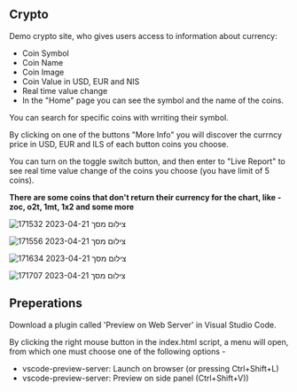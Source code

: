 ## Crypto
Demo crypto site, who gives users access to information about currency:

* Coin Symbol
* Coin Name
* Coin Image
* Coin Value in USD, EUR and NIS
* Real time value change
* In the "Home" page you can see the symbol and the name of the coins.

You can search for specific coins with wrriting their symbol.

By clicking on one of the buttons "More Info" you will discover the currncy price in USD, EUR and ILS of each button coins you choose.

You can turn on the toggle switch button, and then enter to "Live Report" to see real time value change of the coins you choose (you have limit of 5 coins).

**There are some coins that don't return their currency for the chart, like - zoc, o2t, 1mt, 1x2 and some more**

![צילום מסך 2023-04-21 171532](https://user-images.githubusercontent.com/52703125/233659342-49af8dfe-17fb-42b2-8bff-f53406c6a872.png)

![צילום מסך 2023-04-21 171556](https://user-images.githubusercontent.com/52703125/233659362-818b63ed-3703-42b3-95a4-a5b6582ed842.png)

![צילום מסך 2023-04-21 171634](https://user-images.githubusercontent.com/52703125/233659375-bd4b2c70-5106-4b18-b5a3-a77e0f5409fe.png)

![צילום מסך 2023-04-21 171707](https://user-images.githubusercontent.com/52703125/233659387-be94ec10-fce0-4336-975c-ae6fcac9a3d1.png)

## Preperations

Download a plugin called 'Preview on Web Server' in Visual Studio Code.

By clicking the right mouse button in the index.html script, a menu will open, from which one must choose one of the following options -
* vscode-preview-server: Launch on browser (or pressing Ctrl+Shift+L)
* vscode-preview-server: Preview on side panel (Ctrl+Shift+V))
